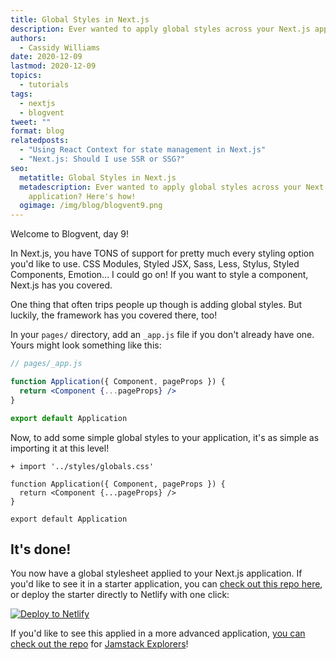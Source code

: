 ```yaml
---
title: Global Styles in Next.js
description: Ever wanted to apply global styles across your Next.js application? Here's how!
authors:
  - Cassidy Williams
date: 2020-12-09
lastmod: 2020-12-09
topics:
  - tutorials
tags:
  - nextjs
  - blogvent
tweet: ""
format: blog
relatedposts:
  - "Using React Context for state management in Next.js"
  - "Next.js: Should I use SSR or SSG?"
seo:
  metatitle: Global Styles in Next.js
  metadescription: Ever wanted to apply global styles across your Next.js
    application? Here's how!
  ogimage: /img/blog/blogvent9.png
---
```

Welcome to Blogvent, day 9!

In Next.js, you have TONS of support for pretty much every styling option you'd like to use. CSS Modules, Styled JSX, Sass, Less, Stylus, Styled Components, Emotion... I could go on! If you want to style a component, Next.js has you covered.

One thing that often trips people up though is adding global styles. But luckily, the framework has you covered there, too!

In your `pages/` directory, add an `_app.js` file if you don't already have one. Yours might look something like this:

```jsx
// pages/_app.js

function Application({ Component, pageProps }) {
  return <Component {...pageProps} />
}

export default Application
```

Now, to add some simple global styles to your application, it's as simple as importing it at this level!

```diff-jsx
+ import '../styles/globals.css'

function Application({ Component, pageProps }) {
  return <Component {...pageProps} />
}

export default Application
```

## It's done!
You now have a global stylesheet applied to your Next.js application. If you'd like to see it in a starter application, you can [check out this repo here](https://github.com/cassidoo/next-netlify-starter), or deploy the starter directly to Netlify with one click:

[![Deploy to Netlify](https://www.netlify.com/img/deploy/button.svg)](https://app.netlify.com/start/deploy?repository=https://github.com/cassidoo/next-netlify-starter&utm_source=blog&utm_medium=nextstartertyling-cs&utm_campaign=devex)

If you'd like to see this applied in a more advanced application, [you can check out the repo](https://github.com/netlify/explorers/blob/main/src/pages/_app.js#L6-L8) for [Jamstack Explorers](https://explorers.netlify.com/?utm_source=blog&utm_medium=explorers-cs&utm_campaign=devex)! 
